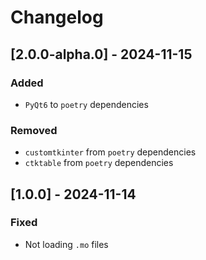 # Changelog


## [2.0.0-alpha.0] - 2024-11-15

### Added
- `PyQt6` to `poetry` dependencies

### Removed
- `customtkinter` from `poetry` dependencies
- `ctktable` from `poetry` dependencies


## [1.0.0] - 2024-11-14

### Fixed
- Not loading `.mo` files